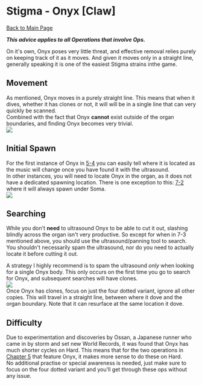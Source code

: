 
# Stigma - Onyx [Claw]

[Back to Main Page](../index.md)

***This advice applies to all Operations that involve Ops.*** <br>

On it's own, Onyx poses very little threat, and effective removal relies purely on keeping track of it as it moves. And given it moves only in a straight line, generally speaking it is one of the easiest Stigma strains inthe game. <br>

## Movement

As mentioned, Onyx moves in a purely straight line. This means that when it dives, whether it has clones or not, it will will be in a single line that can very quickly be scanned. <br>
Combined with the fact that Onyx **cannot** exist outside of the organ boundaries, and finding Onyx becomes very trivial. <br>
![](img/onyxMovement.gif) <br>

## Initial Spawn

For the first instance of Onyx in [5-4](../chp/chp5.md#5-4-hard) you can easily tell where it is located as the music will change once you have found it with the ultrasound. <br>
In other instances, you will need to locate Onyx in the organ, as it does not have a dedicated spawning location. There is one exception to this: [7-2](../chp/chp7.md#7-2) where it will always spawn under Soma. <br>
![](../chp/img/7-2_onyxLocation.png) <br>


## Searching

While you don't **need** to ultrasound Onyx to be able to cut it out, slashing blindly across the organ isn't very productive. So except for when in 7-3 mentioned above, you should use the ultrasound/panning tool to search. <br>
You shouldn't necessarily spam the ultrasound, nor do you need to actually locate it before cutting it out. <br>

A strategy I highly recommend is to spam the ultrasound *only* when looking for a single Onyx body. This only occurs on the first time you go to search for Onyx, and subsequent searches will have clones. <br>
![](img/onyxSearch.gif) <br>
Once Onyx has clones, focus on just the four dotted variant, ignore all other copies. This will travel in a straight line, between where it dove and the organ boundary. Note that it can resurface at the same location it dove. <br>

## Difficulty

Due to experimentation and discoveries by Ossan, a Japanese runner who came in by storm and set new World Records, it was found that Onyx has much shorter cycles on Hard. This means that for the two operations in [Chapter 5](../chp/chp5.md) that feature Onyx, it makes more sense to do these on Hard. <br>
No additional practise or special awareness is needed, just make sure to focus on the four dotted variant and you'll get through these ops without any issue.